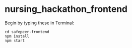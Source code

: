 # nursing_hackathon_frontend

Begin by typing these in Terminal:
```
cd safepeer-frontend
npm install
npm start
```